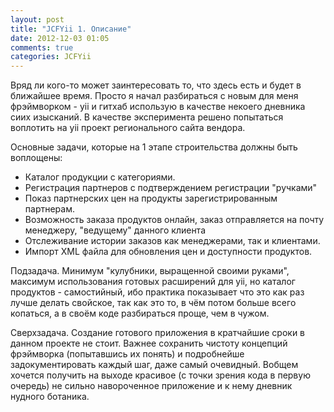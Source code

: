 ```yaml
---
layout: post
title: "JCFYii 1. Описание" 
date: 2012-12-03 01:05
comments: true
categories: JCFYii
---
```

 
Вряд ли кого-то может заинтересовать то, что здесь есть и будет в ближайшее время. 
Просто я начал разбираться с новым для меня фрэймворком - yii и гитхаб использую в качестве некоего дневника
сиих изысканий.  В качестве эксперимента решено попытаться воплотить на yii проект регионального сайта вендора. 

<!--more-->

Основные задачи, которые на 1 этапе строительства должны быть воплощены:

* Каталог продукции с категориями.
* Регистрация партнеров с подтверждением регистрации "ручками"
* Показ партнерских цен на продукты зарегистрированным партнерам.
* Возможность заказа продуктов онлайн, заказ отправляется на почту менеджеру, "ведущему" данного клиента
* Отслеживание истории заказов как менеджерами, так и клиентами.
* Импорт XML файла для обновления цен и доступности продуктов.

Подзадача. Минимум "кулубники, выращенной своими руками", максимум использования готовых расширений для yii, 
но каталог продуктов - самостийный, ибо практика показывает что это как раз лучше делать свойское, так как это то, в чём потом больше всего копаться, а в своём коде разбираться проще, чем в чужом. 

Сверхзадача. Создание готового приложения в кратчайшие сроки в данном проекте не стоит. Важнее сохранить чистоту концепций фрэймворка (попытавшись их понять) и подробнейше задокументировать каждый шаг, даже самый очевидный.  Вобщем хочется получить на выходе красивое (с точки зрения кода в первую очередь) не сильно навороченное приложение и к нему дневник нудного ботаника. 


